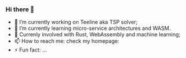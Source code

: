 ### Hi there 👋

<!--
**timgluz/timgluz** is a ✨ _special_ ✨ repository because its `README.md` (this file) appears on your GitHub profile.

Here are some ideas to get you started:
-->


- 🔭 I’m currently working on Teeline aka TSP solver;
- 🌱 I’m currently learning micro-service architectures and WASM.
- 💬 Currenly involved with Rust, WebAssembly and machine learning;
- 📫 How to reach me: check my homepage: [](https://www.sulg.dev)
- ⚡ Fun fact: ...


